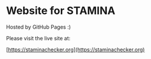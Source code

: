 # Website for STAMINA

Hosted by GitHub Pages :)

Please visit the live site at:

[https://staminachecker.org](https://staminachecker.org)
